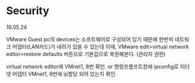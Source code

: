# Security
19.05.24

VMware Guest pc의 devices는 소프트웨어로 구성되어 있기 때문에 한번씩 네트워크 어댑터(LAN카드)가 내려가 있을 수 있는데 이때, VMware edit>virtual network editor>restore defaults 버튼으로 기본값으로 복원해본다. (관리자 권한)

virtual network editor에 VMnet1, 8번 확인. or 명령프롬프트창에 ipconfig로 이더넷 어댑터 VMnet1, 8번에 ip할당 되어 있는지 확인.
